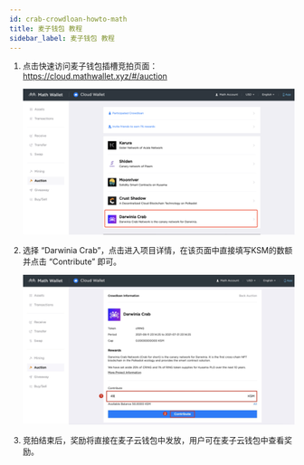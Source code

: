 ```yaml
---
id: crab-crowdloan-howto-math
title: 麦子钱包 教程
sidebar_label: 麦子钱包 教程
---
```


1. 点击快速访问麦子钱包插槽竞拍页面：https://cloud.mathwallet.xyz/#/auction

   ![math1](./assets/crowdloan/math1.png)

2. 选择 “Darwinia Crab”，点击进入项目详情，在该页面中直接填写KSM的数额并点击 “Contribute” 即可。

   ![math2](./assets/crowdloan/math2.jpg)

3. 竞拍结束后，奖励将直接在麦子云钱包中发放，用户可在麦子云钱包中查看奖励。

